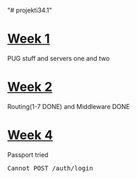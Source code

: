 "# projekti34.1" 

# [Week 1](https://github.com/muhro/projekti34.1/tree/master/week1) 
PUG stuff and servers one and two

# [Week 2](https://github.com/muhro/projekti34.1/tree/master/week2) 
Routing(1-7 DONE) and Middleware DONE

# [Week 4](https://github.com/muhro/projekti34.1/tree/master/week4) 
Passport tried 
	<pre>Cannot POST /auth/login</pre>
	